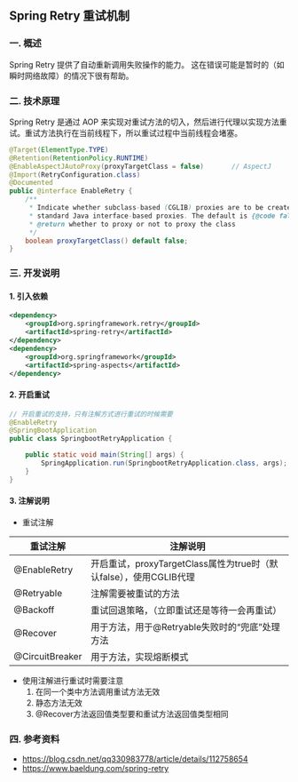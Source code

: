 ## Spring Retry 重试机制
### 一.  概述

Spring Retry 提供了自动重新调用失败操作的能力。 这在错误可能是暂时的（如瞬时网络故障）的情况下很有帮助。

### 二.  技术原理

Spring Retry 是通过 AOP 来实现对重试方法的切入，然后进行代理以实现方法重试。重试方法执行在当前线程下，所以重试过程中当前线程会堵塞。

```java
@Target(ElementType.TYPE)
@Retention(RetentionPolicy.RUNTIME)
@EnableAspectJAutoProxy(proxyTargetClass = false)		// AspectJ
@Import(RetryConfiguration.class)
@Documented
public @interface EnableRetry {
	/**
	 * Indicate whether subclass-based (CGLIB) proxies are to be created as opposed to
	 * standard Java interface-based proxies. The default is {@code false}.
	 * @return whether to proxy or not to proxy the class
	 */
	boolean proxyTargetClass() default false;
}

```

### 三.  开发说明

#### 1. 引入依赖

```xml
<dependency>
    <groupId>org.springframework.retry</groupId>
    <artifactId>spring-retry</artifactId>
</dependency>
<dependency>
    <groupId>org.springframework</groupId>
    <artifactId>spring-aspects</artifactId>
</dependency>
```

#### 2. 开启重试

```java
// 开启重试的支持，只有注解方式进行重试的时候需要
@EnableRetry
@SpringBootApplication
public class SpringbootRetryApplication {

	public static void main(String[] args) {
		SpringApplication.run(SpringbootRetryApplication.class, args);
	}
}
```

#### 3. 注解说明

- 重试注解

| **重试注解**    | **注解说明**                                                 |
| --------------- | ------------------------------------------------------------ |
| @EnableRetry    | 开启重试，proxyTargetClass属性为true时（默认false），使用CGLIB代理 |
| @Retryable      | 注解需要被重试的方法                                         |
| @Backoff        | 重试回退策略，（立即重试还是等待一会再重试）                 |
| @Recover        | 用于方法，用于@Retryable失败时的“兜底”处理方法               |
| @CircuitBreaker | 用于方法，实现熔断模式                                       |

- 使用注解进行重试时需要注意
  1. 在同一个类中方法调用重试方法无效
  2. 静态方法无效
  3. @Recover方法返回值类型要和重试方法返回值类型相同

### 四.  参考资料 
- https://blog.csdn.net/qq330983778/article/details/112758654
- https://www.baeldung.com/spring-retry
